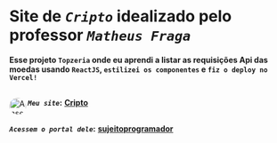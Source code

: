 # Site de _`Cripto`_ idealizado pelo professor _`Matheus Fraga`_
**Esse projeto `Topzeria` onde eu aprendi a listar as requisições Api das moedas usando `ReactJS`, `estilizei os componentes` e `fiz o deploy no Vercel!`** <br>
##
**_`Meu site`_:**</div>
<a href="https://cripto-beryl.vercel.app/" target="_blank"><img align="left" alt="Ansel-pic" height="30" style="border-radius:30px;" src="https://user-images.githubusercontent.com/66381597/167222900-88b7923c-a06d-46d4-bd88-8ed2cb883f7d.png" target="_blank">  **Cripto** </a>
##
**_`Acessem o portal dele`_:** <a href="https://sujeitoprogramador.com/fabricadeaplicativos/" target="_blank"> **sujeitoprogramador**</a> 


